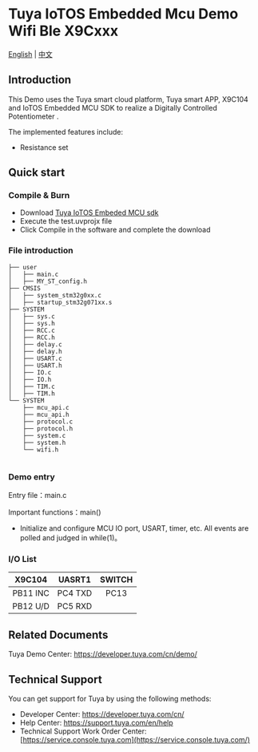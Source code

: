 # Tuya IoTOS Embedded Mcu Demo Wifi Ble X9Cxxx

[English](./README.md) | [中文](./README_zh.md)

## Introduction  

This Demo uses the Tuya smart cloud platform, Tuya smart APP, X9C104 and IoTOS Embedded MCU SDK to realize a Digitally Controlled Potentiometer .

The implemented features include:

+ Resistance  set


## Quick start  

### Compile & Burn
+ Download [Tuya IoTOS Embeded MCU sdk](https://registry.code.tuya-inc.top/hardware_developer/tuya-iotos-embeded-mcu-demo-4g-vending-machine/tree/master) 
+ Execute the test.uvprojx file
+ Click Compile in the software and complete the download


### File introduction 

```
├── user
│   ├── main.c
│   ├── MY_ST_config.h
├── CMSIS
│   ├── system_stm32g0xx.c
│   ├── startup_stm32g071xx.s
├── SYSTEM
│   ├── sys.c
│   ├── sys.h
│   ├── RCC.c
│   ├── RCC.h
│   ├── delay.c
│   ├── delay.h
│   ├── USART.c
│   ├── USART.h
│   ├── IO.c
│   ├── IO.h
│   ├── TIM.c
│   ├── TIM.h
└── SYSTEM
    ├── mcu_api.c
    ├── mcu_api.h
    ├── protocol.c
    ├── protocol.h
    ├── system.c
    ├── system.h
    └── wifi.h
    
```



### Demo entry

Entry file：main.c

Important functions：main()

+ Initialize and configure MCU IO port, USART, timer, etc. All events are polled and judged in while(1)。



### I/O List  

|  X9C104  | UASRT1  | SWITCH |
| :------: | :-----: | :----: |
| PB11 INC | PC4 TXD |  PC13  |
| PB12 U/D | PC5 RXD |        |



## Related Documents

  Tuya Demo Center: https://developer.tuya.com/cn/demo/



## Technical Support

  You can get support for Tuya by using the following methods:

- Developer Center: https://developer.tuya.com/cn/
- Help Center: https://support.tuya.com/en/help
- Technical Support Work Order Center: [https://service.console.tuya.com](https://service.console.tuya.com/) 


